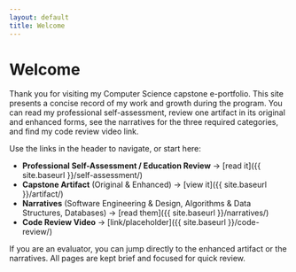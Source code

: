 ```yaml
---
layout: default
title: Welcome
---
```


# Welcome

Thank you for visiting my Computer Science capstone e-portfolio. This site presents a concise record of my work and growth during the program. You can read my professional self-assessment, review one artifact in its original and enhanced forms, see the narratives for the three required categories, and find my code review video link.

Use the links in the header to navigate, or start here:

- **Professional Self-Assessment / Education Review** → [read it]({{ site.baseurl }}/self-assessment/)
- **Capstone Artifact** (Original & Enhanced) → [view it]({{ site.baseurl }}/artifact/)
- **Narratives** (Software Engineering & Design, Algorithms & Data Structures, Databases) → [read them]({{ site.baseurl }}/narratives/)
- **Code Review Video** → [link/placeholder]({{ site.baseurl }}/code-review/)

If you are an evaluator, you can jump directly to the enhanced artifact or the narratives. All pages are kept brief and focused for quick review.

